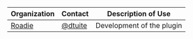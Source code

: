 | Organization                                  | Contact                                              | Description of Use                                                                          |
| --------------------------------------------- | ---------------------------------------------------- | ------------------------------------------------------------------------------------------- |
| [Roadie](https://roadie.io)                   | [@dtuite](https://github.com/dtuite)                 | Development of the plugin                                                                   |
